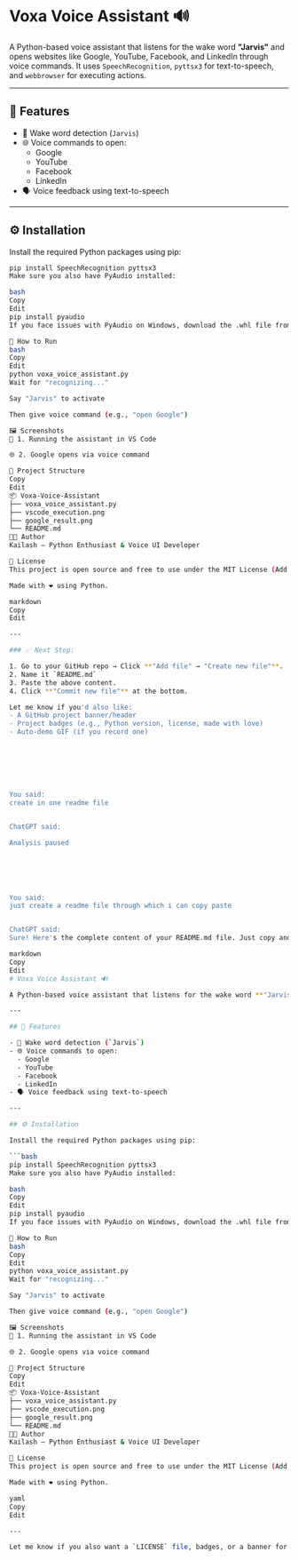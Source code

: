 # Voxa Voice Assistant 🔊

A Python-based voice assistant that listens for the wake word **"Jarvis"** and opens websites like Google, YouTube, Facebook, and LinkedIn through voice commands. It uses `SpeechRecognition`, `pyttsx3` for text-to-speech, and `webbrowser` for executing actions.

---

## 🧠 Features

- 🎤 Wake word detection (`Jarvis`)
- 🌐 Voice commands to open:
  - Google
  - YouTube
  - Facebook
  - LinkedIn
- 🗣️ Voice feedback using text-to-speech

---

## ⚙️ Installation

Install the required Python packages using pip:

```bash
pip install SpeechRecognition pyttsx3
Make sure you also have PyAudio installed:

bash
Copy
Edit
pip install pyaudio
If you face issues with PyAudio on Windows, download the .whl file from https://www.lfd.uci.edu/~gohlke/pythonlibs/#pyaudio

🚀 How to Run
bash
Copy
Edit
python voxa_voice_assistant.py
Wait for "recognizing..."

Say "Jarvis" to activate

Then give voice command (e.g., "open Google")

🖼️ Screenshots
🎯 1. Running the assistant in VS Code

🌐 2. Google opens via voice command

📁 Project Structure
Copy
Edit
📦 Voxa-Voice-Assistant
├── voxa_voice_assistant.py
├── vscode_execution.png
├── google_result.png
└── README.md
👨‍💻 Author
Kailash — Python Enthusiast & Voice UI Developer

📜 License
This project is open source and free to use under the MIT License (Add a LICENSE file if you want).

Made with ❤️ using Python.

markdown
Copy
Edit

---

### ✅ Next Step:

1. Go to your GitHub repo → Click **"Add file" → "Create new file"**.
2. Name it `README.md`
3. Paste the above content.
4. Click **"Commit new file"** at the bottom.

Let me know if you'd also like:
- A GitHub project banner/header
- Project badges (e.g., Python version, license, made with love)
- Auto-demo GIF (if you record one)







You said:
create in one readme file


ChatGPT said:

Analysis paused






You said:
just create a readme file through which i can copy paste


ChatGPT said:
Sure! Here's the complete content of your README.md file. Just copy and paste this into a file named README.md in your project folder or directly on GitHub:

markdown
Copy
Edit
# Voxa Voice Assistant 🔊

A Python-based voice assistant that listens for the wake word **"Jarvis"** and opens websites like Google, YouTube, Facebook, and LinkedIn through voice commands. It uses `SpeechRecognition`, `pyttsx3` for text-to-speech, and `webbrowser` for executing actions.

---

## 🧠 Features

- 🎤 Wake word detection (`Jarvis`)
- 🌐 Voice commands to open:
  - Google
  - YouTube
  - Facebook
  - LinkedIn
- 🗣️ Voice feedback using text-to-speech

---

## ⚙️ Installation

Install the required Python packages using pip:

```bash
pip install SpeechRecognition pyttsx3
Make sure you also have PyAudio installed:

bash
Copy
Edit
pip install pyaudio
If you face issues with PyAudio on Windows, download the .whl file from https://www.lfd.uci.edu/~gohlke/pythonlibs/#pyaudio

🚀 How to Run
bash
Copy
Edit
python voxa_voice_assistant.py
Wait for "recognizing..."

Say "Jarvis" to activate

Then give voice command (e.g., "open Google")

🖼️ Screenshots
🎯 1. Running the assistant in VS Code

🌐 2. Google opens via voice command

📁 Project Structure
Copy
Edit
📦 Voxa-Voice-Assistant
├── voxa_voice_assistant.py
├── vscode_execution.png
├── google_result.png
└── README.md
👨‍💻 Author
Kailash — Python Enthusiast & Voice UI Developer

📜 License
This project is open source and free to use under the MIT License (Add a LICENSE file if you want).

Made with ❤️ using Python.

yaml
Copy
Edit

---

Let me know if you also want a `LICENSE` file, badges, or a banner for your GitHub project!
